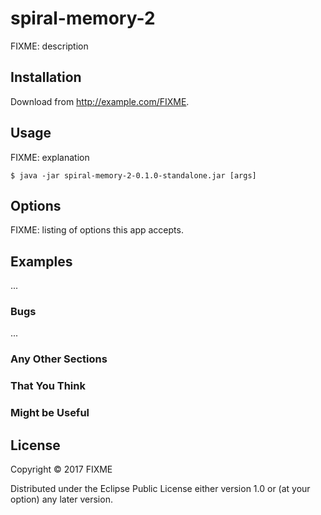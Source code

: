 # spiral-memory-2

FIXME: description

## Installation

Download from http://example.com/FIXME.

## Usage

FIXME: explanation

    $ java -jar spiral-memory-2-0.1.0-standalone.jar [args]

## Options

FIXME: listing of options this app accepts.

## Examples

...

### Bugs

...

### Any Other Sections
### That You Think
### Might be Useful

## License

Copyright © 2017 FIXME

Distributed under the Eclipse Public License either version 1.0 or (at
your option) any later version.
